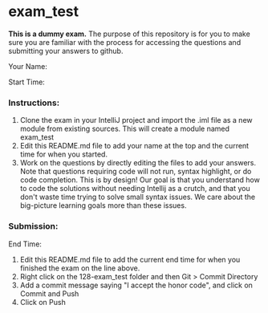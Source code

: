 # exam_test

**This is a dummy exam.** The purpose of this repository is for you to make sure you are familiar with the process for 
accessing the questions and submitting your answers to github. 

Your Name:

Start Time:

### Instructions:



1. Clone the exam in your IntelliJ project and import the .iml file as a new module from existing sources. This will create a module named exam_test
2. Edit this README.md file to add your name at the top and the current time for when you started.
3. Work on the questions by directly editing the files to add your answers.
 Note that questions requiring code will not run, syntax highlight, or do code completion. This is by design! Our goal is that
 you understand how to code the solutions without needing Intellij as a crutch, and that you don't waste time trying to solve
 small syntax issues. We care about the big-picture learning goals more than these issues.


### Submission:

End Time:

1. Edit this README.md file to add the current end time for when you finished the exam on the line above. 
2. Right click on the 128-exam_test folder and then Git > Commit Directory
3. Add a commit message saying "I accept the honor code", and click on Commit and Push
4. Click on Push